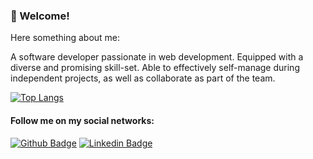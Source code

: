 ### 👋 Welcome!

Here something about me:

A software developer passionate in web development. Equipped with a diverse and promising skill-set. Able to effectively self-manage during independent projects, as well as collaborate as part of the team.

[![Top Langs](https://github-readme-stats.vercel.app/api/top-langs/?username=rrvicente&layout=compact)](https://github.com/anuraghazra/github-readme-stats)

#### Follow me on my social networks:
[![Github Badge](https://img.shields.io/badge/-Github-000?style=flat-square&logo=Github&logoColor=white&link=https://github.com/rrvicente)](https://github.com/rrvicente)
[![Linkedin Badge](https://img.shields.io/badge/-LinkedIn-blue?style=flat-square&logo=Linkedin&logoColor=white&link=https://www.linkedin.com/in/rafael-rodrigo-vicente-141580a6)](https://www.linkedin.com/in/rafael-rodrigo-vicente-141580a6)


<!--
**rrvicente/rrvicente** is a ✨ _special_ ✨ repository because its `README.md` (this file) appears on your GitHub profile.

Here are some ideas to get you started:

- 🔭 I’m currently working on ...
- 🌱 I’m currently learning ...
- 👯 I’m looking to collaborate on ...
- 🤔 I’m looking for help with ...
- 💬 Ask me about ...
- 📫 How to reach me: ...
- 😄 Pronouns: ...
- ⚡ Fun fact: ...
-->
